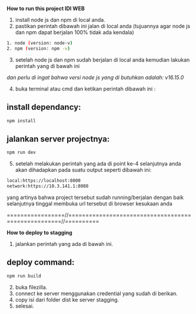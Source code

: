 **How to run this project IDI WEB**

1. install node js dan npm di local anda.
2. pastikan perintah dibawah ini jalan di local anda (tujuannya agar node js dan npm dapat berjalan 100% tidak ada kendala)

```Bash
1. node (version: node-v)
2. npm (version: npm -v)

```

3. setelah node js dan npm sudah berjalan di local anda kemudian lakukan perintah yang di bawah ini

_dan perlu di ingat bahwa versi node js yang di butuhkan adalah: v16.15.0_

4. buka terminal atau cmd dan ketikan perintah dibawah ini :

## install dependancy:

```Bash
npm install

```

## jalankan server projectnya:

```Bash
npm run dev

```

5. setelah melakukan perintah yang ada di point ke-4 selanjutnya anda akan dihadapkan pada suatu output seperti dibawah ini:

```Bash
local:https://localhost:8000
network:https://10.3.141.1:8080

```

yang artinya bahwa project tersebut sudah running/berjalan dengan baik selanjutnya tinggal membuka url tersebut di browser kesukaan anda

=================//====================================================//==========

**How to deploy to stagging**

1. jalankan perintah yang ada di bawah ini.

## deploy command:

```Bash
npm run build

```

2. buka filezilla.
3. connect ke server menggunakan credential yang sudah di berikan.
4. copy isi dari folder dist ke server stagging.
5. selesai.
